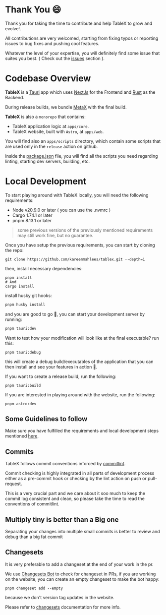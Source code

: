 # Thank You 😄

Thank you for taking the time to contribute and help TableX to grow and evolve!.

All contributions are very welcomed, starting from fixing typos or reporting issues to bug fixes and pushing cool features.

Whatever the level of your expertise, you will definitely find some issue that suites you best. ( Check out the [issues](https://github.com/kareemmahlees/tablex/issues) section ).

# Codebase Overview

**TableX** is a [Tauri](https://tauri.app/) app which uses [NextJs](https://nextjs.org/) for the Frontend and [Rust](https://www.rust-lang.org/) as the Backend.

During release builds, we bundle [MetaX](https://github.com/kareemmahlees/metta-x) with the final build.

**TableX** is also a `monorepo` that contains:

- TableX application logic at `apps/core`.
- TableX website, built with `Astro`, at `apps/web`.

You will find also an `apps/scripts` directory, which contain some scripts that are used only in the `release` action on github.

Inside the [package.json](../package.json) file, you will find all the scripts you need regarding linting, starting dev servers, building, etc.

# Local Development

To start playing around with TableX locally, you will need the following requirements:

- Node v20.9.0 or later ( you can use the .nvmrc )
- Cargo 1.74.1 or later
- pnpm 8.13.1 or later

> some previous versions of the previously mentioned requirements may still work fine, but no guarantee.

Once you have setup the previous requirements, you can start by cloning the repo:

```shell
git clone https://github.com/kareemmahlees/tablex.git --depth=1
```

then, install necessary dependencies:

```shell
pnpm install
# And
cargo install
```

install husky git hooks:

```bash
pnpm husky install
```

and you are good to go 💫, you can start your development server by running:

```bash
pnpm tauri:dev
```

Want to test how your modification will look like at the final executable? run this:

```shell
pnpm tauri:debug
```

this will create a debug build/executables of the application that you can then install and see your features in action 🥳.

If you want to create a release build, run the following:

```shell
pnpm tauri:build
```

If you are interested in playing around with the website, run the following:

```shell
pnpm astro:dev
```

## Some Guidelines to follow

Make sure you have fulfilled the requirements and local development steps mentioned [here](../README.md#local-development-🧑🏻‍💻).

## Commits

TableX follows commit conventions inforced by [commitlint](https://github.com/conventional-changelog/commitlint).

Commit checking is highly integrated in all parts of development process either as a pre-commit hook or checking by the lint action on push or pull-request.

This is a very crucial part and we care about it soo much to keep the commit log consistent and clean, so please take the time to read the conventions of commitlint.

## Multiply tiny is better than a Big one

Separating your changes into multiple small commits is better to review and debug than a big fat commit

## Changesets

It is very preferable to add a changeset at the end of your work in the pr.

We use [Changesets Bot](https://github.com/changesets/bot) to check for changeset in PRs, if you are working on the website, you can create an empty changeset to make the bot happy:

```shell
pnpm changeset add --empty
```

because we don't version tag updates in the website.

Please refer to [changesets](https://github.com/changesets/changesets) documentation for more info.

